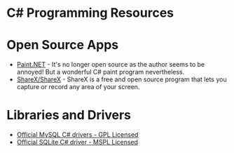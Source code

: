 # C# Programming Resources

# Open Source Apps


- [Paint.NET](https://blog.getpaint.net/) - It's no longer open source as the author seems to be annoyed! But a wonderful C# paint program nevertheless.
- [ShareX/ShareX](https://github.com/ShareX/ShareX) - ShareX is a free and open source program that lets you capture or record any area of your screen.

# Libraries and Drivers

- [Official MySQL C# drivers - GPL Licensed](https://dev.mysql.com/downloads/connector/net/)
- [Official SQLite C# driver - MSPL Licensed](https://system.data.sqlite.org/index.html/doc/trunk/www/downloads.wiki)
